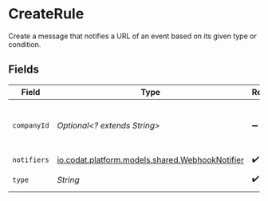 # CreateRule

Create a message that notifies a URL of an event based on its given type or condition.


## Fields

| Field                                                                                     | Type                                                                                      | Required                                                                                  | Description                                                                               | Example                                                                                   |
| ----------------------------------------------------------------------------------------- | ----------------------------------------------------------------------------------------- | ----------------------------------------------------------------------------------------- | ----------------------------------------------------------------------------------------- | ----------------------------------------------------------------------------------------- |
| `companyId`                                                                               | *Optional<? extends String>*                                                              | :heavy_minus_sign:                                                                        | Unique identifier for your SMB in Codat.                                                  | 8a210b68-6988-11ed-a1eb-0242ac120002                                                      |
| `notifiers`                                                                               | [io.codat.platform.models.shared.WebhookNotifier](../../models/shared/WebhookNotifier.md) | :heavy_check_mark:                                                                        | N/A                                                                                       |                                                                                           |
| `type`                                                                                    | *String*                                                                                  | :heavy_check_mark:                                                                        | The type of webhook.                                                                      |                                                                                           |